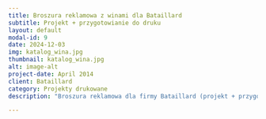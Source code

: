 ```yaml
---
title: Broszura reklamowa z winami dla Bataillard
subtitle: Projekt + przygotowianie do druku
layout: default
modal-id: 9
date: 2024-12-03
img: katalog_wina.jpg
thumbnail: katalog_wina.jpg
alt: image-alt
project-date: April 2014
client: Bataillard
category: Projekty drukowane
description: "Broszura reklamowa dla firmy Bataillard (projekt + przygotowanie do druku). Broszura dwujęzyczna: angielsko-niemiecka."

---
```

